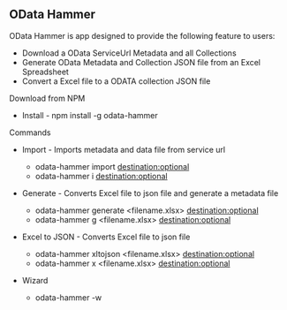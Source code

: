 ## OData Hammer

OData Hammer is app designed to provide the following feature to users:
- Download a OData ServiceUrl Metadata and all Collections
- Generate OData Metadata and Collection JSON file from an Excel Spreadsheet
- Convert a Excel file to a ODATA collection JSON file

Download from NPM
- Install - npm install -g odata-hammer

Commands

- Import - Imports metadata and data file from service url
    - odata-hammer import <serviceurl> <destination:optional>
    - odata-hammer i <serviceurl> <destination:optional>

- Generate - Converts Excel file to json file and generate a metadata file
    - odata-hammer generate <filename.xlsx> <destination:optional>
    - odata-hammer g <filename.xlsx> <destination:optional>

- Excel to JSON - Converts Excel file to json file
    - odata-hammer xltojson <filename.xlsx> <destination:optional>
    - odata-hammer x <filename.xlsx> <destination:optional>
    
- Wizard 
    - odata-hammer -w